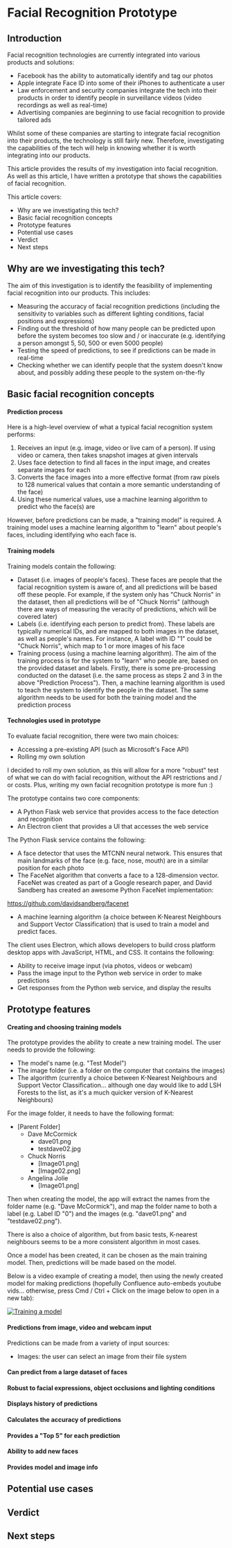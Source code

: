 # Facial Recognition Prototype

## Introduction

Facial recognition technologies are currently integrated into various products and solutions:
* Facebook has the ability to automatically identify and tag our photos
* Apple integrate Face ID into some of their iPhones to authenticate a user
* Law enforcement and security companies integrate the tech into their products in order to identify people in surveillance videos (video recordings as well as real-time)
* Advertising companies are beginning to use facial recognition to provide tailored ads

Whilst some of these companies are starting to integrate facial recognition into their products, the technology is still fairly new. Therefore, investigating the capabilities of the tech will help in knowing whether it is worth integrating into our products.

This article provides the results of my investigation into facial recognition. As well as this article, I have written a prototype that shows the capabilities of facial recognition. 

This article covers:
* Why are we investigating this tech?
* Basic facial recognition concepts
* Prototype features
* Potential use cases
* Verdict
* Next steps

## Why are we investigating this tech?

The aim of this investigation is to identify the feasibility of implementing facial recognition into our products. This includes:
* Measuring the accuracy of facial recognition predictions (including the sensitivity to variables such as different lighting conditions, facial positions and expressions)
* Finding out the threshold of how many people can be predicted upon before the system becomes too slow and / or inaccurate (e.g. identifying a person amongst 5, 50, 500 or even 5000 people)
* Testing the speed of predictions, to see if predictions can be made in real-time
* Checking whether we can identify people that the system doesn't know about, and possibly adding these people to the system on-the-fly

## Basic facial recognition concepts

#### Prediction process

Here is a high-level overview of what a typical facial recognition system performs:
1. Receives an input (e.g. image, video or live cam of a person). If using video or camera, then takes snapshot images at given intervals
2. Uses face detection to find all faces in the input image, and creates separate images for each
3. Converts the face images into a more effective format (from raw pixels to 128 numerical values that contain a more semantic understanding of the face)
4. Using these numerical values, use a machine learning algorithm to predict who the face(s) are

However, before predictions can be made, a "training model" is required. A training model uses a machine learning algorithm to "learn" about people's faces, including identifying who each face is.

#### Training models

Training models contain the following:
* Dataset (i.e. images of people's faces). These faces are people that the facial recognition system is aware of, and all predictions will be based off these people. For example, if the system only has "Chuck Norris" in the dataset, then all predictions will be of "Chuck Norris" (although there are ways of measuring the veracity of predictions, which will be covered later)
* Labels (i.e. identifying each person to predict from). These labels are typically numerical IDs, and are mapped to both images in the dataset, as well as people's names. For instance, A label with ID "1" could be "Chuck Norris", which map to 1 or more images of his face
* Training process (using a machine learning algorithm). The aim of the training process is for the system to "learn" who people are, based on the provided dataset and labels. Firstly, there is some pre-processing conducted on the dataset (i.e. the same process as steps 2 and 3 in the above "Prediction Process"). Then, a machine learning algorithm is used to teach the system to identify the people in the dataset. The same algorithm needs to be used for both the training model and the prediction process

#### Technologies used in prototype

To evaluate facial recognition, there were two main choices:

* Accessing a pre-existing API (such as Microsoft's Face API)
* Rolling my own solution

I decided to roll my own solution, as this will allow for a more "robust" test of what we can do with facial recognition, without the API restrictions and / or costs. Plus, writing my own facial recognition prototype is more fun :)

The prototype contains two core components:

* A Python Flask web service that provides access to the face detection and recognition
* An Electron client that provides a UI that accesses the web service

The Python Flask service contains the following:
* A face detector that uses the MTCNN neural network. This ensures that main landmarks of the face (e.g. face, nose, mouth) are in a similar position for each photo
* The FaceNet algorithm that converts a face to a 128-dimension vector. FaceNet was created as part of a Google research paper, and David Sandberg has created an awesome Python FaceNet implementation:

https://github.com/davidsandberg/facenet

* A machine learning algorithm (a choice between K-Nearest Neighbours and Support Vector Classification) that is used to train a model and predict faces.

The client uses Electron, which allows developers to build cross platform desktop apps with JavaScript, HTML, and CSS. It contains the following:
* Ability to receive image input (via photos, videos or webcam)
* Pass the image input to the Python web service in order to make predictions
* Get responses from the Python web service, and display the results 

## Prototype features

#### Creating and choosing training models

The prototype provides the ability to create a new training model. The user needs to provide the following:
* The model's name (e.g. "Test Model")
* The image folder (i.e. a folder on the computer that contains the images)
* The algorithm (currently a choice between K-Nearest Neighbours and Support Vector Classification... although one day would like to add LSH Forests to the list, as it's a much quicker version of K-Nearest Neighbours)

For the image folder, it needs to have the following format:

* [Parent Folder]
   * Dave McCormick
   		* dave01.png
   		* testdave02.jpg
   * Chuck Norris
   		* [Image01.png]
   		* [Image02.png]
   * Angelina Jolie
   		* [Image01.png]

Then when creating the model, the app will extract the names from the folder name (e.g. "Dave McCormick"), and map the folder name to both a label (e.g. Label ID "0") and the images (e.g. "dave01.png" and "testdave02.png").

There is also a choice of algorithm, but from basic tests, K-nearest neighbours seems to be a more consistent algorithm in most cases.

Once a model has been created, it can be chosen as the main training model. Then, predictions will be made based on the model.

Below is a video example of creating a model, then using the newly created model for making predictions (hopefully Confluence auto-embeds youtube vids... otherwise, press Cmd / Ctrl + Click on the image below to open in a new tab):

[![Training a model](https://img.youtube.com/vi/WOgDWFbLLRQ/0.jpg)](https://www.youtube.com/watch?v=WOgDWFbLLRQ)

#### Predictions from image, video and webcam input

Predictions can be made from a variety of input sources:
* Images: the user can select an image from their file system

#### Can predict from a large dataset of faces

#### Robust to facial expressions, object occlusions and lighting conditions

#### Displays history of predictions

#### Calculates the accuracy of predictions

#### Provides a "Top 5" for each prediction

#### Ability to add new faces

#### Provides model and image info



## Potential use cases

## Verdict

## Next steps


